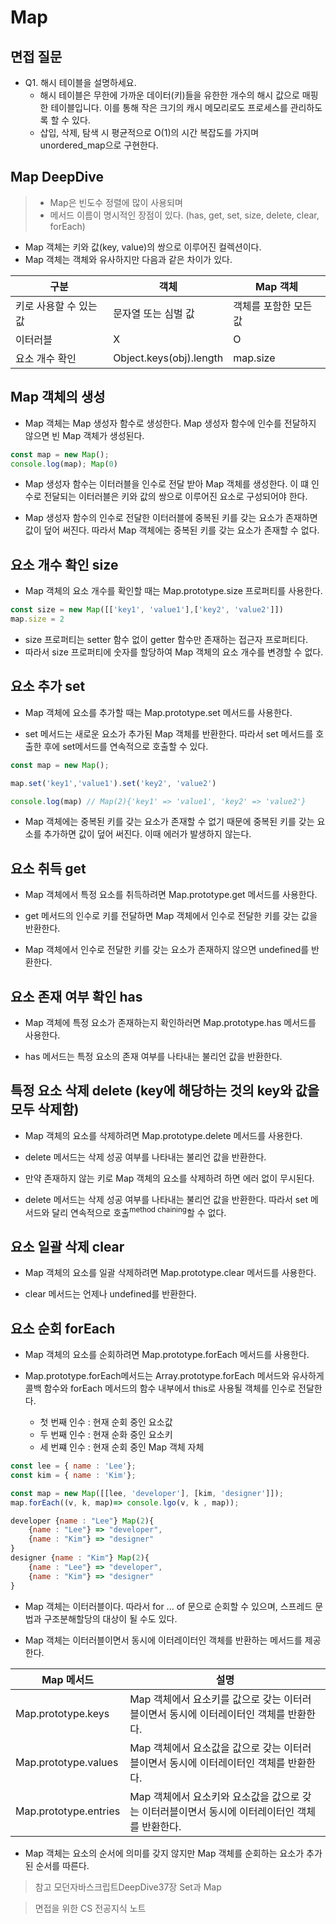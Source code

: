 # Map

## 면접 질문

* Q1. 해시 테이블을 설명하세요.
    * 해시 테이블은 무한에 가까운 데이터(키)들을 유한한 개수의 해시 값으로 매핑한 테이블입니다. 이를 통해 작은 크기의 캐시 메모리로도 프로세스를 관리하도록 할 수 있다.
    * 삽입, 삭제, 탐색 시 평균적으로 O(1)의 시간 복잡도를 가지며 unordered_map으로 구현한다. 

## Map DeepDive
> *  Map은 빈도수 정렬에 많이 사용되며
> * 메서드 이름이 명시적인 장점이 있다. (has, get, set, size, delete, clear, forEach)

* Map 객체는 키와 값(key, value)의 쌍으로 이루어진 컬렉션이다. 
* Map 객체는 객체와 유사하지만 다음과 같은 차이가 있다. 

|구분|객체|Map 객체|
|------|---|---|
|키로 사용할 수 있는 값|문자열 또는 심벌 값|객체를 포함한 모든 값|
|이터러블|X|O|
|요소 개수 확인|Object.keys(obj).length|map.size|

## Map 객체의 생성
* Map 객체는 Map 생성자 함수로 생성한다. Map 생성자 함수에 인수를 전달하지 않으면 빈 Map 객체가 생성된다.
```js
const map = new Map();
console.log(map); Map(0)
```
* Map 생성자 함수는 이터러블을 인수로 전달 받아 Map 객체를 생성한다. 이 떄 인수로 전달되는 이터러블은 키와 값의 쌍으로 이루어진 요소로 구성되어야 한다.

* Map 생성자 함수의 인수로 전달한 이터러블에 중복된 키를 갖는 요소가 존재하면 값이 덮어 써진다. 따라서 Map 객체에는 중복된 키를 갖는 요소가 존재할 수 없다.

## 요소 개수 확인 size
* Map 객체의 요소 개수를 확인할 때는 Map.prototype.size 프로퍼티를 사용한다.
```js
const size = new Map([['key1', 'value1'],['key2', 'value2']])
map.size = 2
```
* size 프로퍼티는 setter 함수 없이 getter 함수만 존재하는 접근자 프로퍼티다. 
* 따라서 size 프로퍼티에 숫자를 할당하여 Map 객체의 요소 개수를 변경할 수 없다.

## 요소 추가 set

* Map 객체에 요소를 추가할 때는 Map.prototype.set 메서드를 사용한다.

* set 메서드는 새로운 요소가 추가된 Map 객체를 반환한다. 따라서 set 메서드를 호출한 후에 set메서드를 연속적으로 호출할 수 있다. 

```js
const map = new Map();

map.set('key1','value1').set('key2', 'value2')

console.log(map) // Map(2){'key1' => 'value1', 'key2' => 'value2'}
```
* Map 객체에는 중복된 키를 갖는 요소가 존재할 수 없기 때문에 중복된 키를 갖는 요소를 추가하면 값이 덮어 써진다. 이때 에러가 발생하지 않는다.

## 요소 취득 get

* Map 객체에서 특정 요소를 취득하려면 Map.prototype.get 메서드를 사용한다.

* get 메서드의 인수로 키를 전달하면 Map 객체에서 인수로 전달한 키를 갖는 값을 반환한다.

* Map 객체에서 인수로 전달한 키를 갖는 요소가 존재하지 않으면 undefined를 반환한다.

## 요소 존재 여부 확인 has

* Map 객체에 특정 요소가 존재하는지 확인하러면 Map.prototype.has 메서드를 사용한다. 

* has 메서드는 특정 요소의 존재 여부를 나타내는 불리언 값을 반환한다.

## 특정 요소 삭제  delete (key에 해당하는 것의 key와 값을 모두 삭제함)

* Map 객체의 요소를 삭제하려면 Map.prototype.delete 메서드를 사용한다.

* delete 메서드는 삭제 성공 여부를 나타내는 불리언 값을 반환한다.

* 만약 존재하지 않는 키로 Map 객체의 요소를 삭제하려 하면 에러 없이 무시된다.

* delete 메서드는 삭제 성공 여부를 나타내는 불리언 값을 반환한다. 따라서 set 메서드와 달리 연속적으로 호출<sup>method chaining</sup>할 수 없다. 

## 요소 일괄 삭제 clear
* Map 객체의 요소를 일괄 삭제하려면 Map.prototype.clear 메서드를 사용한다.

* clear 메서드는 언제나 undefined를 반환한다.

## 요소 순회 forEach
* Map 객체의 요소를 순회하려면 Map.prototype.forEach 메서드를 사용한다.

* Map.prototype.forEach메서드는 Array.prototype.forEach 메서드와 유사하게 콜백 함수와 forEach 메서드의 함수 내부에서 this로 사용될 객체를 인수로 전달한다. 
    * 첫 번째 인수 : 현재 순회 중인 요소값
    * 두 번째 인수 : 현재 순화 중인 요소키
    * 세 번쨰 인수 : 현재 순회 중인 Map 객체 자체

```js
const lee = { name : 'Lee'};
const kim = { name : 'Kim'};

const map = new Map([[lee, 'developer'], [kim, 'designer']]);
map.forEach((v, k, map)=> console.lgo(v, k , map));

developer {name : "Lee"} Map(2){
    {name : "Lee"} => "developer",
    {name : "Kim"} => "designer"
}
designer {name : "Kim"} Map(2){
    {name : "Lee"} => "developer",
    {name : "Kim"} => "designer"
}

```

* Map 객체는 이터러블이다. 따라서 for ... of 문으로 순회할 수 있으며, 스프레드 문법과 구조분해할당의 대상이 될 수도 있다.

* Map 객체는 이터러블이면서 동시에 이터레이터인 객체를 반환하는 메서드를 제공한다.

|Map 메서드|설명|
|------|---|
|Map.prototype.keys|Map 객체에서 요소키를 값으로 갖는 이터러블이면서 동시에 이터레이터인 객체를 반환한다.|
|Map.prototype.values|Map 객체에서 요소값을 값으로 갖는 이터러블이면서 동시에 이터레이터인 객체를 반환한다.|
|Map.prototype.entries|Map 객체에서 요소키와 요소값을 값으로 갖는 이터러블이면서 동시에 이터레이터인 객체를 반환한다.|


* Map 객체는 요소의 순서에 의미를 갖지 않지만 Map 객체를 순회하는 요소가 추가된 순서를 따른다.


> 참고 모던자바스크립트DeepDive37장 Set과 Map

> 면접을 위한 CS 전공지식 노트